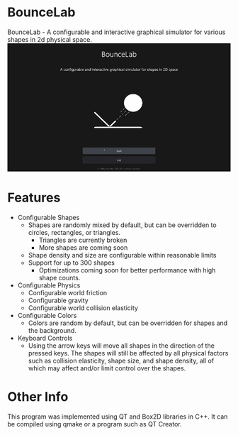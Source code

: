 # BounceLab
BounceLab - A configurable and interactive graphical simulator for various shapes in 2d physical space.    
![](https://github.com/mwdle/BounceLab/blob/main/demo.gif)    
# Features    
* Configurable Shapes
  * Shapes are randomly mixed by default, but can be overridden to circles, rectangles, or triangles.
    * Triangles are currently broken
    * More shapes are coming soon
  * Shape density and size are configurable within reasonable limits 
  * Support for up to 300 shapes
    * Optimizations coming soon for better performance with high shape counts.    
* Configurable Physics
  * Configurable world friction
  * Configurable gravity
  * Configurable world collision elasticity    
* Configurable Colors
  * Colors are random by default, but can be overridden for shapes and the background.    
* Keyboard Controls
  * Using the arrow keys will move all shapes in the direction of the pressed keys. The shapes will still be affected by all physical factors such as collision elasticity, shape size, and shape density, all of which may affect and/or limit control over the shapes.    
# Other Info
This program was implemented using QT and Box2D libraries in C++. It can be compiled using qmake or a program such as QT Creator. 
